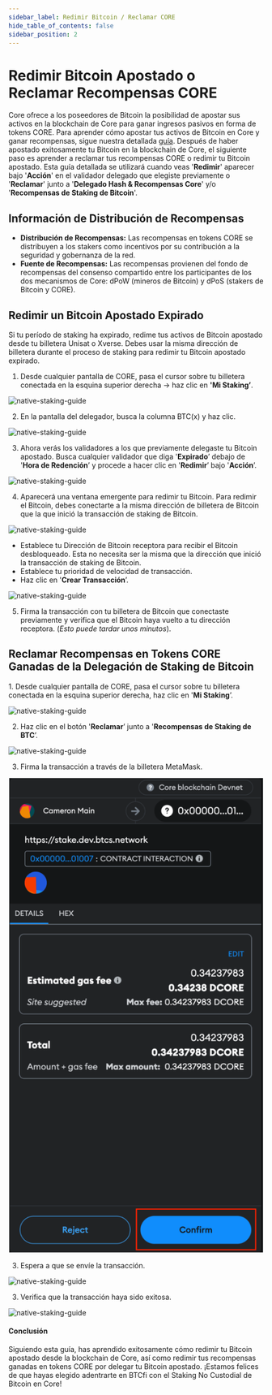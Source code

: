 ```yaml
---
sidebar_label: Redimir Bitcoin / Reclamar CORE
hide_table_of_contents: false
sidebar_position: 2
---
```


# Redimir Bitcoin Apostado o Reclamar Recompensas CORE

Core ofrece a los poseedores de Bitcoin la posibilidad de apostar sus activos en la blockchain de Core para ganar ingresos pasivos en forma de tokens CORE. Para aprender cómo apostar tus activos de Bitcoin en Core y ganar recompensas, sigue nuestra detallada [guía](./stake-btc-guide.md). Después de haber apostado exitosamente tu Bitcoin en la blockchain de Core, el siguiente paso es aprender a reclamar tus recompensas CORE o redimir tu Bitcoin apostado. Esta guía detallada se utilizará cuando veas '**Redimir**' aparecer bajo '**Acción**' en el validador delegado que elegiste previamente o '**Reclamar**' junto a '**Delegado Hash & Recompensas Core**' y/o '**Recompensas de Staking de Bitcoin**'.

## Información de Distribución de Recompensas

- **Distribución de Recompensas:** Las recompensas en tokens CORE se distribuyen a los stakers como incentivos por su contribución a la seguridad y gobernanza de la red.
- **Fuente de Recompensas:** Las recompensas provienen del fondo de recompensas del consenso compartido entre los participantes de los dos mecanismos de Core: dPoW (mineros de Bitcoin) y dPoS (stakers de Bitcoin y CORE).

## Redimir un Bitcoin Apostado Expirado

Si tu período de staking ha expirado, redime tus activos de Bitcoin apostado desde tu billetera Unisat o Xverse. Debes usar la misma dirección de billetera durante el proceso de staking para redimir tu Bitcoin apostado expirado.

1. Desde cualquier pantalla de CORE, pasa el cursor sobre tu billetera conectada en la esquina superior derecha → haz clic en **'Mi Staking’**.

![native-staking-guide](../../../../../../../static/img/native-staking/native-staking-18.avif)

2. En la pantalla del delegador, busca la columna BTC(x) y haz clic.

![native-staking-guide](../../../../../../../static/img/native-staking/native-staking-19.avif)

3. Ahora verás los validadores a los que previamente delegaste tu Bitcoin apostado. Busca cualquier validador que diga '**Expirado**’ debajo de '**Hora de Redención**’ y procede a hacer clic en '**Redimir**’ bajo '**Acción**’.

![native-staking-guide](../../../../../../../static/img/native-staking/native-staking-20.avif)

4. Aparecerá una ventana emergente para redimir tu Bitcoin. Para redimir el Bitcoin, debes conectarte a la misma dirección de billetera de Bitcoin que la que inició la transacción de staking de Bitcoin.

![native-staking-guide](../../../../../../../static/img/native-staking/native-staking-21.avif)

- Establece tu Dirección de Bitcoin receptora para recibir el Bitcoin desbloqueado. Esta no necesita ser la misma que la dirección que inició la transacción de staking de Bitcoin.
- Establece tu prioridad de velocidad de transacción.
- Haz clic en '**Crear Transacción**’.

![native-staking-guide](../../../../../../../static/img/native-staking/native-staking-22.avif)

5. Firma la transacción con tu billetera de Bitcoin que conectaste previamente y verifica que el Bitcoin haya vuelto a tu dirección receptora. (_Esto puede tardar unos minutos_).

## Reclamar Recompensas en Tokens CORE Ganadas de la Delegación de Staking de Bitcoin

1\. Desde cualquier pantalla de CORE, pasa el cursor sobre tu billetera conectada en la esquina superior derecha, haz clic en '**Mi Staking**’.

![native-staking-guide](../../../../../../../static/img/native-staking/native-staking-23.avif)

2. Haz clic en el botón '**Reclamar**’ junto a '**Recompensas de Staking de BTC**’.

![native-staking-guide](../../../../../../../static/img/native-staking/native-staking-24.avif)

3. Firma la transacción a través de la billetera MetaMask.

![native-staking-guide](../../../../../../../static/img/native-staking/native-staking-25.png)

3. Espera a que se envíe la transacción.

![native-staking-guide](../../../../../../../static/img/native-staking/native-staking-26.avif)

3. Verifica que la transacción haya sido exitosa.

![native-staking-guide](../../../../../../../static/img/native-staking/native-staking-27.avif)

#### Conclusión

Siguiendo esta guía, has aprendido exitosamente cómo redimir tu Bitcoin apostado desde la blockchain de Core, así como redimir tus recompensas ganadas en tokens CORE por delegar tu Bitcoin apostado. ¡Estamos felices de que hayas elegido adentrarte en BTCfi con el Staking No Custodial de Bitcoin en Core!
